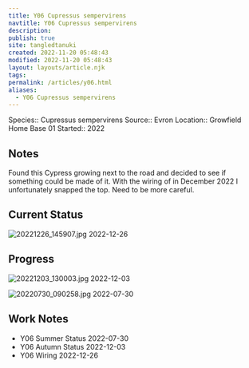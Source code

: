 ```yaml
---
title: Y06 Cupressus sempervirens
navtitle: Y06 Cupressus sempervirens
description: 
publish: true
site: tangledtanuki
created: 2022-11-20 05:48:43
modified: 2022-11-20 05:48:43
layout: layouts/article.njk
tags: 
permalink: /articles/y06.html
aliases:
  - Y06 Cupressus sempervirens
---
```


Species:: Cupressus sempervirens
Source:: Evron
Location:: Growfield Home Base 01
Started:: 2022
## Notes

Found this Cypress growing next to the road and decided to see if something could be made of it. With the wiring of in December 2022 I unfortunately snapped the top. Need to be more careful.

## Current Status

![20221226_145907.jpg](/img/20221226_145907.jpg)
2022-12-26

## Progress

![20221203_130003.jpg](/img/20221203_130003.jpg)
2022-12-03

![20220730_090258.jpg](/img/20220730_090258.jpg)
2022-07-30

## Work Notes

- Y06 Summer Status 2022-07-30
- Y06 Autumn Status 2022-12-03
- Y06 Wiring 2022-12-26

